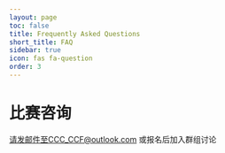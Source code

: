 ```yaml
---
layout: page
toc: false
title: Frequently Asked Questions
short_title: FAQ
sidebar: true
icon: fas fa-question
order: 3
---
```


# 比赛咨询

请发邮件至CCC_CCF@outlook.com 或报名后加入群组讨论